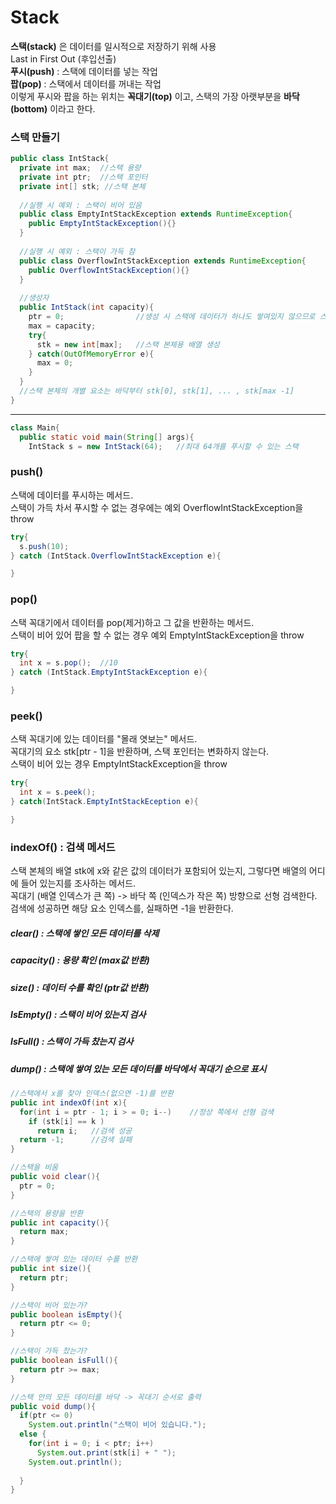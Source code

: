 # Stack
**스택(stack)** 은 데이터를 일시적으로 저장하기 위해 사용   
Last in First Out (후입선출)    
**푸시(push)** : 스택에 데이터를 넣는 작업    
**팝(pop)** : 스택에서 데이터를 꺼내는 작업    
이렇게 푸시와 팝을 하는 위치는 **꼭대기(top)** 이고, 스택의 가장 아랫부분을 **바닥(bottom)** 이라고 한다.

### 스택 만들기
```java
public class IntStack{
  private int max;  //스택 용량
  private int ptr;  //스택 포인터
  private int[] stk; //스택 본체
  
  //실행 시 예외 : 스택이 비어 있음
  public class EmptyIntStackException extends RuntimeException{
    public EmptyIntStackException(){}
  }
  
  //실행 시 예외 : 스택이 가득 참
  public class OverflowIntStackException extends RuntimeException{
    public OverflowIntStackException(){}
  }
  
  //생성자
  public IntStack(int capacity){
    ptr = 0;                //생성 시 스택에 데이터가 하나도 쌓여있지 않으므로 스택 포인터는 0
    max = capacity;
    try{
      stk = new int[max];   //스택 본체용 배열 생성
    } catch(OutOfMemoryError e){
      max = 0;
    }
  }
  //스택 본체의 개별 요소는 바닥부터 stk[0], stk[1], ... , stk[max -1]
}
```
***
```java
class Main{
  public static void main(String[] args){
    IntStack s = new IntStack(64);   //최대 64개를 푸시할 수 있는 스택
```

### push()
스택에 데이터를 푸시하는 메서드.    
스택이 가득 차서 푸시할 수 없는 경우에는 예외 OverflowIntStackException을 throw      
```java
try{
  s.push(10);
} catch (IntStack.OverflowIntStackException e){

}
```

### pop()
스택 꼭대기에서 데이터를 pop(제거)하고 그 값을 반환하는 메서드.     
스택이 비어 있어 팝을 할 수 없는 경우 예외 EmptyIntStackException을 throw    
```java
try{
  int x = s.pop();  //10
} catch (IntStack.EmptyIntStackException e){

}

```
### peek()
스택 꼭대기에 있는 데이터를 "몰래 엿보는" 메서드.   
꼭대기의 요소 stk[ptr - 1]을 반환하며, 스택 포인터는 변화하지 않는다.    
스택이 비어 있는 경우 EmptyIntStackException을 throw     
```java 
try{
  int x = s.peek();
} catch(IntStack.EmptyIntStackEception e){

}
```
### indexOf() : 검색 메서드
스택 본체의 배열 stk에 x와 같은 값의 데이터가 포함되어 있는지, 그렇다면 배열의 어디에 들어 있는지를 조사하는 메서드.     
꼭대기 (배열 인덱스가 큰 쪽) -> 바닥 쪽 (인덱스가 작은 쪽) 방향으로 선형 검색한다.    
검색에 성공하면 해당 요소 인덱스를, 실패하면 -1을 반환한다.

##### clear() : 스택에 쌓인 모든 데이터를 삭제
##### capacity() : 용량 확인 (max값 반환)
##### size() : 데이터 수를 확인 (ptr값 반환)
##### IsEmpty() : 스택이 비어 있는지 검사
##### IsFull() : 스택이 가득 찼는지 검사    
##### dump() : 스택에 쌓여 있는 모든 데이터를 바닥에서 꼭대기 순으로 표시

```java
//스택에서 x를 찾아 인덱스(없으면 -1)를 반환
public int indexOf(int x){
  for(int i = ptr - 1; i > = 0; i--)    //정상 쪽에서 선형 검색
    if (stk[i] == k )
      return i;   //검색 성공
  return -1;      //검색 실패
}

//스택을 비움
public void clear(){
  ptr = 0;
}

//스택의 용량을 반환
public int capacity(){
  return max;
}

//스택에 쌓여 있는 데이터 수를 반환
public int size(){
  return ptr;
}

//스택이 비어 있는가?
public boolean isEmpty(){
  return ptr <= 0;
}

//스택이 가득 찼는가?
public boolean isFull(){
  return ptr >= max;
}

//스택 안의 모든 데이터를 바닥 -> 꼭대기 순서로 출력
public void dump(){
  if(ptr <= 0)
    System.out.println("스택이 비어 있습니다.");
  else {
    for(int i = 0; i < ptr; i++)
      System.out.print(stk[i] + " ");
    System.out.println();
    
  }
}
```
